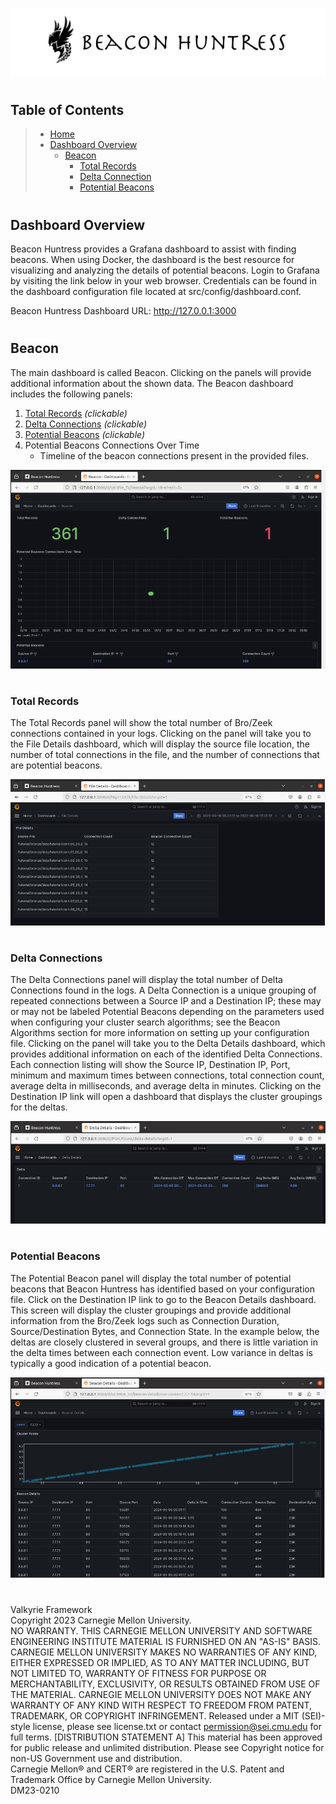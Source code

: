 ![Beacon Huntress](../images/beacon_huntress.png)
#
## __Table of Contents__

> * [Home](../../../readme.md)
> * [Dashboard Overview](#overview)
>   * [Beacon](#beacon)
>       * [Total Records](#totalrecords)
>       * [Delta Connection](#deltaconnection)
>       * [Potential Beacons](#potentialbeacons)
#
## <a name="overview"></a>__Dashboard Overview__

Beacon Huntress provides a Grafana dashboard to assist with finding beacons. When using Docker, the dashboard is the best resource for visualizing and analyzing the details of potential beacons. Login to Grafana by visiting the link below in your web browser. Credentials can be found in the dashboard configuration file located at src/config/dashboard.conf.

Beacon Huntress Dashboard URL:  http://127.0.0.1:3000

#
## __Beacon__

The main dashboard is called Beacon. Clicking on the panels will provide additional information about the shown data. The Beacon dashboard includes the following panels: 

1) [Total Records](#totalrecords) <i>(clickable)</i>
2) [Delta Connections](#deltaconnections) <i>(clickable)</i>
3) [Potential Beacons](#potentialbeacons) <i>(clickable)</i>
4) Potential Beacons Connections Over Time
    * Timeline of the beacon connections present in the provided files.


![](../images/tutorial/ui_dash.png)



#
### <a name="totalrecords"></a>__Total Records__

The Total Records panel will show the total number of Bro/Zeek connections contained in your logs.  Clicking on the panel will take you to the File Details dashboard, which will display the source file location, the number of total connections in the file, and the number of connections that are potential beacons.

![](../images/dash/dash_filedetail.png)

#
### <a name="deltaconnections"></a>__Delta Connections__

The Delta Connections panel will display the total number of Delta Connections found in the logs. A Delta Connection is a unique grouping of repeated connections between a Source IP and a Destination IP; these may or may not be labeled Potential Beacons depending on the parameters used when configuring your cluster search algorithms; see the Beacon Algorithms section for more information on setting up your configuration file. Clicking on the panel will take you to the Delta Details dashboard, which provides additional information on each of the identified Delta Connections. 
Each connection listing will show the Source IP, Destination IP, Port, minimum and maximum times between connections, total connection count, average delta in milliseconds, and average delta in minutes.  Clicking on the Destination IP link will open a dashboard that displays the cluster groupings for the deltas.

![](../images/dash/dash_delta.png)

#
### <a name="potentialbeacons"></a>__Potential Beacons__

The Potential Beacon panel will display the total number of potential beacons that Beacon Huntress has identified based on your configuration file.  Click on the Destination IP link to go to the Beacon Details dashboard. This screen will display the cluster groupings and provide additional information from the Bro/Zeek logs such as Connection Duration, Source/Destination Bytes, and Connection State. In the example below, the deltas are closely clustered in several groups, and there is little variation in the delta times between each connection event. Low variance in deltas is typically a good indication of a potential beacon.

![](../images/dash/dash_beacon.png)


#
Valkyrie Framework<br>
Copyright 2023 Carnegie Mellon University.<br>
NO WARRANTY. THIS CARNEGIE MELLON UNIVERSITY AND SOFTWARE ENGINEERING INSTITUTE MATERIAL IS FURNISHED ON AN "AS-IS" BASIS. CARNEGIE MELLON UNIVERSITY MAKES NO WARRANTIES OF ANY KIND, EITHER EXPRESSED OR IMPLIED, AS TO ANY MATTER INCLUDING, BUT NOT LIMITED TO, WARRANTY OF FITNESS FOR PURPOSE OR MERCHANTABILITY, EXCLUSIVITY, OR RESULTS OBTAINED FROM USE OF THE MATERIAL. CARNEGIE MELLON UNIVERSITY DOES NOT MAKE ANY WARRANTY OF ANY KIND WITH RESPECT TO FREEDOM FROM PATENT, TRADEMARK, OR COPYRIGHT INFRINGEMENT.
Released under a MIT (SEI)-style license, please see license.txt or contact permission@sei.cmu.edu for full terms.
[DISTRIBUTION STATEMENT A] This material has been approved for public release and unlimited distribution.  Please see Copyright notice for non-US Government use and distribution.<br>
Carnegie Mellon® and CERT® are registered in the U.S. Patent and Trademark Office by Carnegie Mellon University.<br>
DM23-0210<br>